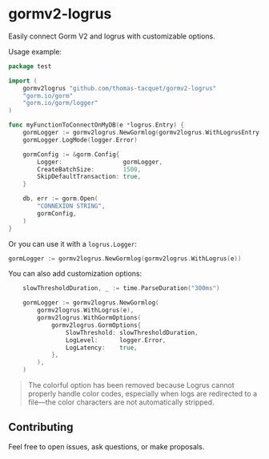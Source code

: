 # gormv2-logrus

Easily connect Gorm V2 and logrus with customizable options.

Usage example:

```go
package test

import (
	gormv2logrus "github.com/thomas-tacquet/gormv2-logrus"
	"gorm.io/gorm"
	"gorm.io/gorm/logger"
)

func myFunctionToConnectOnMyDB(e *logrus.Entry) {
	gormLogger := gormv2logrus.NewGormlog(gormv2logrus.WithLogrusEntry(e))
	gormLogger.LogMode(logger.Error)

	gormConfig := &gorm.Config{
		Logger:                 gormLogger,
		CreateBatchSize:        1500,
		SkipDefaultTransaction: true,
	}

	db, err := gorm.Open(
		"CONNEXION STRING",
		gormConfig,
	)
}
```

Or you can use it with a `logrus.Logger`:

```go
gormLogger := gormv2logrus.NewGormlog(gormv2logrus.WithLogrus(e))
```

You can also add customization options:

```go
	slowThresholdDuration, _ := time.ParseDuration("300ms")

	gormLogger := gormv2logrus.NewGormlog(
		gormv2logrus.WithLogrus(e),
		gormv2logrus.WithGormOptions(
			gormv2logrus.GormOptions{
				SlowThreshold: slowThresholdDuration,
				LogLevel:      logger.Error,
				LogLatency:    true,
			},
		),
	)
```

> The colorful option has been removed because Logrus cannot properly handle color codes, especially when logs are redirected to a file—the color characters are not automatically stripped.

## Contributing

Feel free to open issues, ask questions, or make proposals.

